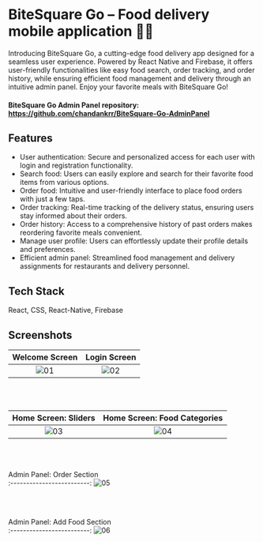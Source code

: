 # BiteSquare Go – Food delivery mobile application 🍕🥪

Introducing BiteSquare Go, a cutting-edge food delivery app designed for a seamless user experience. Powered by React Native and Firebase, it offers user-friendly functionalities like easy food search, order tracking, and order history, while ensuring efficient food management and delivery through an intuitive admin panel. Enjoy your favorite meals with BiteSquare Go!

#### BiteSquare Go Admin Panel repository: https://github.com/chandankrr/BiteSquare-Go-AdminPanel

## Features

- User authentication: Secure and personalized access for each user with login and registration functionality.
- Search food: Users can easily explore and search for their favorite food items from various options.
- Order food: Intuitive and user-friendly interface to place food orders with just a few taps.
- Order tracking: Real-time tracking of the delivery status, ensuring users stay informed about their orders.
- Order history: Access to a comprehensive history of past orders makes reordering favorite meals convenient.
- Manage user profile: Users can effortlessly update their profile details and preferences.
- Efficient admin panel: Streamlined food management and delivery assignments for restaurants and delivery personnel.

## Tech Stack

React, CSS, React-Native, Firebase

## Screenshots
Welcome Screen            |  Login Screen
:-------------------------:|:-------------------------:
![01](https://github.com/chandankrr/BiteSquare-Go/assets/87066174/3b8c57ca-2933-4d2e-8bd3-b6c7aa65be94)  |  ![02](https://github.com/chandankrr/BiteSquare-Go/assets/87066174/c837fef6-4bdf-43af-b466-f9940c7a9306)

<br/>
<br/>

Home Screen: Sliders            |  Home Screen: Food Categories
:-------------------------:|:-------------------------:
![03](https://github.com/chandankrr/BiteSquare-Go/assets/87066174/1498a0d3-d74d-4624-9098-ebb123493bab) | ![04](https://github.com/chandankrr/BiteSquare-Go/assets/87066174/c63683d0-cb78-41b3-8036-a6c6e0265d5b)

<br/>
<br/>

Admin Panel: Order Section             
:-------------------------:
![05](https://github.com/chandankrr/BiteSquare-Go/assets/87066174/ca2e90f8-c250-4522-a98b-af76417c413b)

<br/>
<br/>

Admin Panel: Add Food Section           
:-------------------------:
![06](https://github.com/chandankrr/BiteSquare-Go/assets/87066174/943e1fa1-e4bc-4e78-9eac-8eb867542291)



